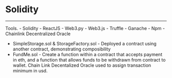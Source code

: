 # Solidity

<hr/>
Tools.
- Solidity
- ReactJS
- Web3.py
- Web3.js
- Truffle
- Ganache
- Npm
- Chainlink Decentralized Oracle
<ul>
<li>SimpleStorage.sol & StorageFactory.sol - Deployed a contract using another contract, demonstrating composibility</li>
<li>FundMe.sol - Create a function within a contract that accepts payment in eth, and a function that allows funds to be withdrawn from contract to wallet. 
Chain Link Decentalized Oracle used to assign transaction minimum in usd.</li>
</ul>
